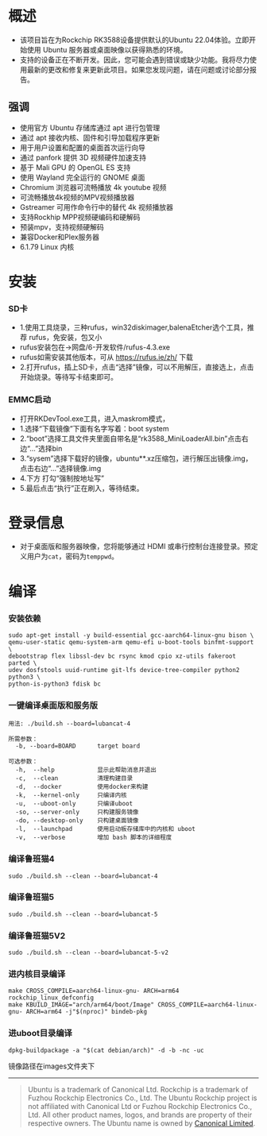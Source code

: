 # 概述
* 该项目旨在为Rockchip RK3588设备提供默认的Ubuntu 22.04体验。立即开始使用 Ubuntu 服务器或桌面映像以获得熟悉的环境。
* 支持的设备正在不断开发。因此，您可能会遇到错误或缺少功能。我将尽力使用最新的更改和修复来更新此项目。如果您发现问题，请在问题或讨论部分报告。

## 强调
* 使用官方 Ubuntu 存储库通过 apt 进行包管理
* 通过 apt 接收内核、固件和引导加载程序更新
* 用于用户设置和配置的桌面首次运行向导
* 通过 panfork 提供 3D 视频硬件加速支持
* 基于 Mali GPU 的 OpenGL ES 支持
* 使用 Wayland 完全运行的 GNOME 桌面
* Chromium 浏览器可流畅播放 4k youtube 视频
* 可流畅播放4k视频的MPV视频播放器
* Gstreamer 可用作命令行中的替代 4k 视频播放器
* 支持Rockhip MPP视频硬编码和硬解码
* 预装mpv，支持视频硬解码
* 兼容Docker和Plex服务器
* 6.1.79 Linux 内核

# 安装

### SD卡
* 1.使用工具烧录，三种rufus，win32diskimager,balenaEtcher选个工具，推荐 rufus，免安装，包又小
* rufus安装包在->网盘/6-开发软件/rufus-4.3.exe
* rufus如需安装其他版本，可从 https://rufus.ie/zh/ 下载
* 2.打开rufus，插上SD卡，点击“选择”镜像，可以不用解压，直接选上，点击开始烧录。等待写卡结束即可。

### EMMC启动
* 打开RKDevTool.exe工具，进入maskrom模式，
* 1.选择“下载镜像”下面有名字写着：boot  system
* 2.“boot”选择工具文件夹里面自带名是“rk3588_MiniLoaderAll.bin”点击右边“...”选择bin
* 3.“sysem”选择下载好的镜像，ubuntu**.xz压缩包，进行解压出镜像.img，点击右边“...”选择镜像.img
* 4.下方 打勾“强制按地址写”
* 5.最后点击“执行”正在刷入，等待结束。

# 登录信息
* 对于桌面版和服务器映像，您将能够通过 HDMI 或串行控制台连接登录。预定义用户为`cat`，密码为`temppwd`。

# 编译
### 安装依赖
```
sudo apt-get install -y build-essential gcc-aarch64-linux-gnu bison \
qemu-user-static qemu-system-arm qemu-efi u-boot-tools binfmt-support \
debootstrap flex libssl-dev bc rsync kmod cpio xz-utils fakeroot parted \
udev dosfstools uuid-runtime git-lfs device-tree-compiler python2 python3 \
python-is-python3 fdisk bc
```

### 一键编译桌面版和服务版
```
用法: ./build.sh --board=lubancat-4

所需参数：
  -b, --board=BOARD      target board

可选参数：
  -h,  --help            显示此帮助消息并退出
  -c,  --clean           清理构建目录
  -d,  --docker          使用docker来构建
  -k,  --kernel-only     只编译内核
  -u,  --uboot-only      只编译uboot
  -so, --server-only     只构建服务镜像
  -do, --desktop-only    只构建桌面镜像
  -l,  --launchpad       使用启动板存储库中的内核和 uboot
  -v,  --verbose         增加 bash 脚本的详细程度
```
### 编译鲁班猫4
`sudo ./build.sh --clean --board=lubancat-4`

### 编译鲁班猫5
`sudo ./build.sh --clean --board=lubancat-5`

### 编译鲁班猫5V2
`sudo ./build.sh --clean --board=lubancat-5-v2`

### 进内核目录编译
```
make CROSS_COMPILE=aarch64-linux-gnu- ARCH=arm64 rockchip_linux_defconfig
make KBUILD_IMAGE="arch/arm64/boot/Image" CROSS_COMPILE=aarch64-linux-gnu- ARCH=arm64 -j"$(nproc)" bindeb-pkg
```

### 进uboot目录编译
`dpkg-buildpackage -a "$(cat debian/arch)" -d -b -nc -uc`

镜像路径在images文件夹下

---
> Ubuntu is a trademark of Canonical Ltd. Rockchip is a trademark of Fuzhou Rockchip Electronics Co., Ltd. The Ubuntu Rockchip project is not affiliated with Canonical Ltd or Fuzhou Rockchip Electronics Co., Ltd. All other product names, logos, and brands are property of their respective owners. The Ubuntu name is owned by [Canonical Limited](https://ubuntu.com/).